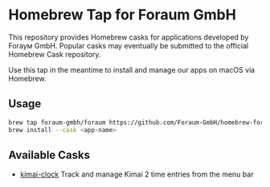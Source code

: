 # Homebrew Tap for Foraum GmbH

This repository provides Homebrew casks for applications developed by Foraум GmbH.
Popular casks may eventually be submitted to the official Homebrew Cask repository.

Use this tap in the meantime to install and manage our apps on macOS via Homebrew.

## Usage

```bash
brew tap foraum-gmbh/foraum https://github.com/Foraum-GmbH/homebrew-foraum
brew install --cask <app-name>
```

## Available Casks
- [kimai-clock](https://github.com/Foraum-GmbH/kimai-clock) Track and manage Kimai 2 time entries from the menu bar
 
